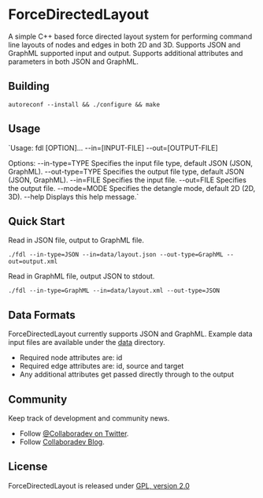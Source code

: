 ForceDirectedLayout
===================

A simple C++ based force directed layout system for performing command line layouts of nodes and edges in both 2D and 3D.  Supports JSON and GraphML supported input and output.  Supports additional attributes and parameters in both JSON and GraphML.

## Building

`autoreconf --install && ./configure && make`

## Usage

`Usage: fdl [OPTION]... --in=[INPUT-FILE] --out=[OUTPUT-FILE]

Options:
	 --in-type=TYPE		Specifies the input file type, default JSON (JSON, GraphML).
	 --out-type=TYPE	Specifies the output file type, default JSON (JSON, GraphML).
	 --in=FILE		Specifies the input file.
	 --out=FILE		Specifies the output file.
	 --mode=MODE		Specifies the detangle mode, default 2D (2D, 3D).
	 --help			Displays this help message.`

## Quick Start

Read in JSON file, output to GraphML file.

`./fdl --in-type=JSON --in=data/layout.json --out-type=GraphML --out=output.xml`

Read in GraphML file, output JSON to stdout.

`./fdl --in-type=GraphML --in=data/layout.xml --out-type=JSON`

## Data Formats

ForceDirectedLayout currently supports JSON and GraphML.  Example data input files are available under the [data](https://github.com/godlikemouse/ForceDirectedLayout/tree/master/data) directory.

* Required node attributes are: id
* Required edge attributes are: id, source and target
* Any additional attributes get passed directly through to the output

## Community

Keep track of development and community news.

* Follow [@Collaboradev on Twitter](https://twitter.com/collaboradev).
* Follow [Collaboradev Blog](http://www.collaboradev.com).

## License

ForceDirectedLayout is released under [GPL, version 2.0](http://www.gnu.org/licenses/gpl-2.0.html)
